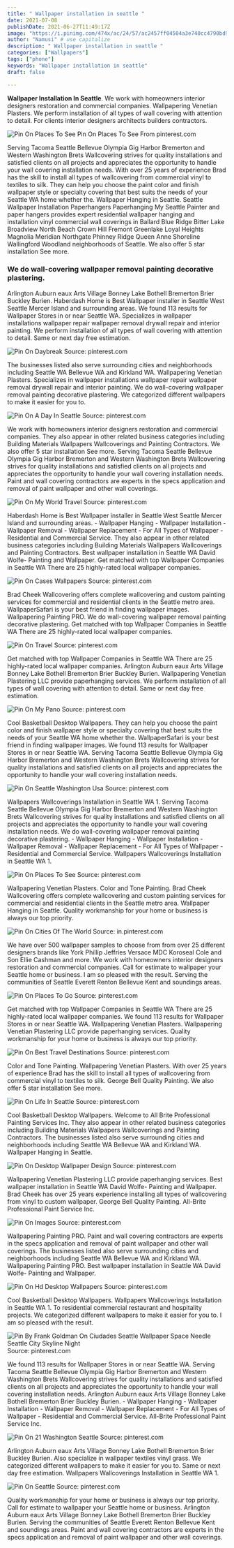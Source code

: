 ```yaml
---
title: " Wallpaper installation in seattle "
date: 2021-07-08
publishDate: 2021-06-27T11:49:17Z
image: "https://i.pinimg.com/474x/ac/24/57/ac2457ff04504a3e740cc4790bd9d9ab.jpg"
author: "Namusi" # use capitalize
description: " Wallpaper installation in seattle "
categories: ["Wallpapers"]
tags: ["phone"]
keywords: "Wallpaper installation in seattle"
draft: false

---
```



**Wallpaper Installation In Seattle**. We work with homeowners interior designers restoration and commercial companies. Wallpapering Venetian Plasters. We perform installation of all types of wall covering with attention to detail. For clients interior designers architects builders contractors.

![Pin On Places To See](https://i.pinimg.com/originals/b8/fc/c3/b8fcc3a85327181aff2923803c457a8e.jpg "Pin On Places To See")
Pin On Places To See From pinterest.com


Serving Tacoma Seattle Bellevue Olympia Gig Harbor Bremerton and Western Washington Brets Wallcovering strives for quality installations and satisfied clients on all projects and appreciates the opportunity to handle your wall covering installation needs. With over 25 years of experience Brad has the skill to install all types of wallcovering from commercial vinyl to textiles to silk. They can help you choose the paint color and finish wallpaper style or specialty covering that best suits the needs of your Seattle WA home whether the. Wallpaper Hanging in Seattle. Seattle Wallpaper Installation Paperhangers Paperhanging My Seattle Painter and paper hangers provides expert residential wallpaper hanging and installation vinyl commercial wall coverings in Ballard Blue Ridge Bitter Lake Broadview North Beach Crown Hill Fremont Greenlake Loyal Heights Magnolia Meridian Northgate Phinney Ridge Queen Anne Shoreline Wallingford Woodland neighborhoods of Seattle. We also offer 5 star installation See more.

### We do wall-covering wallpaper removal painting decorative plastering.

Arlington Auburn eaux Arts Village Bonney Lake Bothell Bremerton Brier Buckley Burien. Haberdash Home is Best Wallpaper installer in Seattle West Seattle Mercer Island and surrounding areas. We found 113 results for Wallpaper Stores in or near Seattle WA. Specializes in wallpaper installations wallpaper repair wallpaper removal drywall repair and interior painting. We perform installation of all types of wall covering with attention to detail. Same or next day free estimation.


![Pin On Daybreak](https://i.pinimg.com/originals/a5/0d/8b/a50d8b5c8e2441c17f8fefa356a2f124.png "Pin On Daybreak")
Source: pinterest.com

The businesses listed also serve surrounding cities and neighborhoods including Seattle WA Bellevue WA and Kirkland WA. Wallpapering Venetian Plasters. Specializes in wallpaper installations wallpaper repair wallpaper removal drywall repair and interior painting. We do wall-covering wallpaper removal painting decorative plastering. We categorized different wallpapers to make it easier for you to.

![Pin On A Day In Seattle](https://i.pinimg.com/originals/c4/72/f7/c472f7a876fe825bd2ca5560d2af7959.jpg "Pin On A Day In Seattle")
Source: pinterest.com

We work with homeowners interior designers restoration and commercial companies. They also appear in other related business categories including Building Materials Wallpapers Wallcoverings and Painting Contractors. We also offer 5 star installation See more. Serving Tacoma Seattle Bellevue Olympia Gig Harbor Bremerton and Western Washington Brets Wallcovering strives for quality installations and satisfied clients on all projects and appreciates the opportunity to handle your wall covering installation needs. Paint and wall covering contractors are experts in the specs application and removal of paint wallpaper and other wall coverings.

![Pin On My World Travel](https://i.pinimg.com/originals/99/8c/8a/998c8ab38c1881785e9ab83485b9730f.jpg "Pin On My World Travel")
Source: pinterest.com

Haberdash Home is Best Wallpaper installer in Seattle West Seattle Mercer Island and surrounding areas. - Wallpaper Hanging - Wallpaper Installation - Wallpaper Removal - Wallpaper Replacement - For All Types of Wallpaper - Residential and Commercial Service. They also appear in other related business categories including Building Materials Wallpapers Wallcoverings and Painting Contractors. Best wallpaper installation in Seattle WA David Wolfe- Painting and Wallpaper. Get matched with top Wallpaper Companies in Seattle WA There are 25 highly-rated local wallpaper companies.

![Pin On Cases Wallpapers](https://i.pinimg.com/originals/f6/d2/46/f6d246da27b0b1459af965cbef3da53c.jpg "Pin On Cases Wallpapers")
Source: pinterest.com

Brad Cheek Wallcovering offers complete wallcovering and custom painting services for commercial and residential clients in the Seattle metro area. WallpaperSafari is your best friend in finding wallpaper images. Wallpapering Painting PRO. We do wall-covering wallpaper removal painting decorative plastering. Get matched with top Wallpaper Companies in Seattle WA There are 25 highly-rated local wallpaper companies.

![Pin On Travel](https://i.pinimg.com/originals/70/0c/b2/700cb2c34b0df36c78248fc7ee595a72.jpg "Pin On Travel")
Source: pinterest.com

Get matched with top Wallpaper Companies in Seattle WA There are 25 highly-rated local wallpaper companies. Arlington Auburn eaux Arts Village Bonney Lake Bothell Bremerton Brier Buckley Burien. Wallpapering Venetian Plastering LLC provide paperhanging services. We perform installation of all types of wall covering with attention to detail. Same or next day free estimation.

![Pin On My Pano](https://i.pinimg.com/originals/b0/21/87/b0218792a329378fdbbab21be38762f7.jpg "Pin On My Pano")
Source: pinterest.com

Сool Basketball Desktop Wallpapers. They can help you choose the paint color and finish wallpaper style or specialty covering that best suits the needs of your Seattle WA home whether the. WallpaperSafari is your best friend in finding wallpaper images. We found 113 results for Wallpaper Stores in or near Seattle WA. Serving Tacoma Seattle Bellevue Olympia Gig Harbor Bremerton and Western Washington Brets Wallcovering strives for quality installations and satisfied clients on all projects and appreciates the opportunity to handle your wall covering installation needs.

![Pin On Seattle Washington Usa](https://i.pinimg.com/originals/04/66/7a/04667aea83c7b183661b2c8c944a2e86.jpg "Pin On Seattle Washington Usa")
Source: pinterest.com

Wallpapers Wallcoverings Installation in Seattle WA 1. Serving Tacoma Seattle Bellevue Olympia Gig Harbor Bremerton and Western Washington Brets Wallcovering strives for quality installations and satisfied clients on all projects and appreciates the opportunity to handle your wall covering installation needs. We do wall-covering wallpaper removal painting decorative plastering. - Wallpaper Hanging - Wallpaper Installation - Wallpaper Removal - Wallpaper Replacement - For All Types of Wallpaper - Residential and Commercial Service. Wallpapers Wallcoverings Installation in Seattle WA 1.

![Pin On Places To See](https://i.pinimg.com/originals/b8/fc/c3/b8fcc3a85327181aff2923803c457a8e.jpg "Pin On Places To See")
Source: pinterest.com

Wallpapering Venetian Plasters. Color and Tone Painting. Brad Cheek Wallcovering offers complete wallcovering and custom painting services for commercial and residential clients in the Seattle metro area. Wallpaper Hanging in Seattle. Quality workmanship for your home or business is always our top priority.

![Pin On Cities Of The World](https://i.pinimg.com/originals/05/e0/94/05e094dd2993f854edbd47dbf7ca9214.jpg "Pin On Cities Of The World")
Source: in.pinterest.com

We have over 500 wallpaper samples to choose from from over 25 different designers brands like York Phillip Jeffries Versace MDC Koroseal Cole and Son Ellie Cashman and more. We work with homeowners interior designers restoration and commercial companies. Call for estimate to wallpaper your Seattle home or business. I am so pleased with the result. Serving the communities of Seattle Everett Renton Bellevue Kent and soundings areas.

![Pin On Places To Go](https://i.pinimg.com/originals/3a/ac/97/3aac9725d0c24c09be0794a9fcf747b8.jpg "Pin On Places To Go")
Source: pinterest.com

Get matched with top Wallpaper Companies in Seattle WA There are 25 highly-rated local wallpaper companies. We found 113 results for Wallpaper Stores in or near Seattle WA. Wallpapering Venetian Plasters. Wallpapering Venetian Plastering LLC provide paperhanging services. Quality workmanship for your home or business is always our top priority.

![Pin On Best Travel Destinations](https://i.pinimg.com/originals/18/5f/cf/185fcf1c3ef9c2c5f0ad6809b29eb28f.jpg "Pin On Best Travel Destinations")
Source: pinterest.com

Color and Tone Painting. Wallpapering Venetian Plasters. With over 25 years of experience Brad has the skill to install all types of wallcovering from commercial vinyl to textiles to silk. George Bell Quality Painting. We also offer 5 star installation See more.

![Pin On Life In Seattle](https://i.pinimg.com/originals/ac/be/fd/acbefdae8d3707d21aab2162343d1d51.jpg "Pin On Life In Seattle")
Source: pinterest.com

Сool Basketball Desktop Wallpapers. Welcome to All Brite Professional Painting Services Inc. They also appear in other related business categories including Building Materials Wallpapers Wallcoverings and Painting Contractors. The businesses listed also serve surrounding cities and neighborhoods including Seattle WA Bellevue WA and Kirkland WA. Wallpaper Hanging in Seattle.

![Pin On Desktop Wallpaper Design](https://i.pinimg.com/originals/77/2f/aa/772faa47830b406bc4abfb6f1e11c770.jpg "Pin On Desktop Wallpaper Design")
Source: pinterest.com

Wallpapering Venetian Plastering LLC provide paperhanging services. Best wallpaper installation in Seattle WA David Wolfe- Painting and Wallpaper. Brad Cheek has over 25 years experience installing all types of wallcovering from vinyl to custom wallpaper. George Bell Quality Painting. All-Brite Professional Paint Service Inc.

![Pin On Images](https://i.pinimg.com/originals/29/11/e1/2911e1a629d89c11a3a090c97d71db34.png "Pin On Images")
Source: pinterest.com

Wallpapering Painting PRO. Paint and wall covering contractors are experts in the specs application and removal of paint wallpaper and other wall coverings. The businesses listed also serve surrounding cities and neighborhoods including Seattle WA Bellevue WA and Kirkland WA. Wallpapering Painting PRO. Best wallpaper installation in Seattle WA David Wolfe- Painting and Wallpaper.

![Pin On Hd Desktop Wallpapers](https://i.pinimg.com/originals/6a/87/96/6a8796c6f01bdf10eea189f676778a0a.jpg "Pin On Hd Desktop Wallpapers")
Source: pinterest.com

Сool Basketball Desktop Wallpapers. Wallpapers Wallcoverings Installation in Seattle WA 1. To residential commercial restaurant and hospitality projects. We categorized different wallpapers to make it easier for you to. I am so pleased with the result.

![Pin By Frank Goldman On Ciudades Seattle Wallpaper Space Needle Seattle City Skyline Night](https://i.pinimg.com/originals/66/b0/e4/66b0e4df3873af592d29af92447ab5c1.jpg "Pin By Frank Goldman On Ciudades Seattle Wallpaper Space Needle Seattle City Skyline Night")
Source: pinterest.com

We found 113 results for Wallpaper Stores in or near Seattle WA. Serving Tacoma Seattle Bellevue Olympia Gig Harbor Bremerton and Western Washington Brets Wallcovering strives for quality installations and satisfied clients on all projects and appreciates the opportunity to handle your wall covering installation needs. Arlington Auburn eaux Arts Village Bonney Lake Bothell Bremerton Brier Buckley Burien. - Wallpaper Hanging - Wallpaper Installation - Wallpaper Removal - Wallpaper Replacement - For All Types of Wallpaper - Residential and Commercial Service. All-Brite Professional Paint Service Inc.

![Pin On 21 Washington Seattle](https://i.pinimg.com/originals/f5/71/81/f5718128a9dd57a412184f8b7ed8e31c.jpg "Pin On 21 Washington Seattle")
Source: pinterest.com

Arlington Auburn eaux Arts Village Bonney Lake Bothell Bremerton Brier Buckley Burien. Also specialize in wallpaper textiles vinyl grass. We categorized different wallpapers to make it easier for you to. Same or next day free estimation. Wallpapers Wallcoverings Installation in Seattle WA 1.

![Pin On Seattle](https://i.pinimg.com/474x/ac/24/57/ac2457ff04504a3e740cc4790bd9d9ab.jpg "Pin On Seattle")
Source: pinterest.com

Quality workmanship for your home or business is always our top priority. Call for estimate to wallpaper your Seattle home or business. Arlington Auburn eaux Arts Village Bonney Lake Bothell Bremerton Brier Buckley Burien. Serving the communities of Seattle Everett Renton Bellevue Kent and soundings areas. Paint and wall covering contractors are experts in the specs application and removal of paint wallpaper and other wall coverings.

